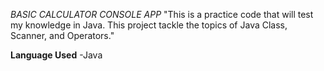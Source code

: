 *BASIC CALCULATOR CONSOLE APP*
"This is a practice code that will test my knowledge in Java. This project tackle the topics of Java Class, Scanner, and Operators."

**Language Used**
  -Java

